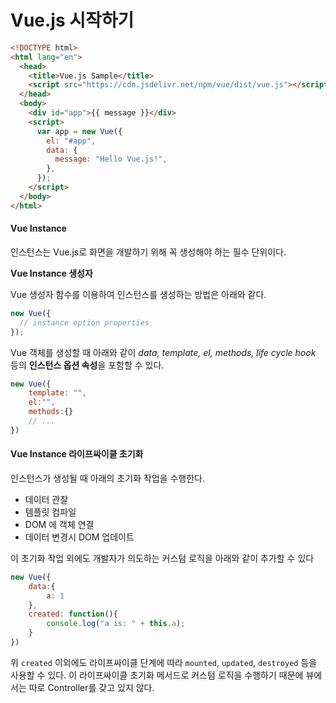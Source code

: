 # Vue.js 시작하기

```html
<!DOCTYPE html>
<html lang="en">
  <head>
    <title>Vue.js Sample</title>
    <script src="https://cdn.jsdelivr.net/npm/vue/dist/vue.js"></script>
  </head>
  <body>
    <div id="app">{{ message }}</div>
    <script>
      var app = new Vue({
        el: "#app",
        data: {
          message: "Hello Vue.js!",
        },
      });
    </script>
  </body>
</html>

```

#### Vue Instance

인스턴스는 Vue.js로 화면을 개발하기 위해 꼭 생성해야 하는 필수 단위이다.

**Vue Instance 생성자**

Vue 생성자 함수를 이용하여 인스턴스를 생성하는 방법은 아래와 같다.

```js
new Vue({
  // instance option properties
});
```

Vue 객체를 생성할 때 아래와 같이 *data, template, el, methods, life cycle hook* 등의 **인스턴스 옵션 속성**을 포함할 수 있다.

```js
new Vue({
    template: "",
    el:"",
    methods:{}
    // ...
})
```

#### Vue Instance 라이프싸이클 초기화

인스턴스가 생성될 때 아래의 초기화 작업을 수행한다.

- 데이터 관찰
- 템플릿 컴파일
- DOM 에 객체 연결
- 데이터 변경시 DOM 업데이트

이 초기화 작업 외에도 개발자가 의도하는 커스텀 로직을 아래와 같이 추가할 수 있다

```js
new Vue({
    data:{
        a: 1
    },
    created: function(){
        console.log("a is: " + this.a);
    }
})
```

위 `created` 이외에도 라이프싸이클 단계에 따라 `mounted`, `updated`, `destroyed` 등을 사용할 수 있다. 이 라이프싸이클 초기화 메서드로 커스텀 로직을 수행하기 때문에 뷰에서는 따로 Controller를 갖고 있지 않다.